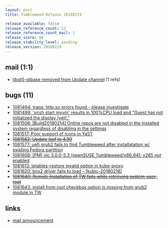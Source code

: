 ```yaml
---
layout: post
title: Tumbleweed Release 20180219

release_available: false
release_reference_count: 12
release_reference_count_mail: 1
release_score: 89
release_stability_level: pending
release_version: 20180219
---
```


## mail (1:1)

- [libqt5-qtbase removed from Update channel](https://lists.opensuse.org/opensuse-factory/2018-02/msg00913.html) (1 refs)

## bugs (11)

<!--more-->

- [1081494: traps: http.so errors found - please investigate](https://bugzilla.opensuse.org/show_bug.cgi?id=1081494)
- [1081499: 'virsh start myvm' results in 100%CPU load and "Guest has not initialized the display (yet)."](https://bugzilla.opensuse.org/show_bug.cgi?id=1081499)
- [1081508: [Build20180214] Online repos are not disabled in the installed system regardless of disabling in the settings](https://bugzilla.opensuse.org/show_bug.cgi?id=1081508)
- [1081517: Poor support of icons in YaST](https://bugzilla.opensuse.org/show_bug.cgi?id=1081517)
- ~~[1081562: Update lsof to 4.90](https://bugzilla.opensuse.org/show_bug.cgi?id=1081562)~~
- [1081577: uefi grub2 fails to find Tumbleweed after installatation w/ existing Fedora partition](https://bugzilla.opensuse.org/show_bug.cgi?id=1081577)
- [1081608: [PM] vlc 3.0.0-5.3 (openSUSE Tumbleweed/x86_64): x265 not enabled](https://bugzilla.opensuse.org/show_bug.cgi?id=1081608)
- [1081613: iptables-restore invalid option in kube-proxy](https://bugzilla.opensuse.org/show_bug.cgi?id=1081613)
- [1081620: bnx2 driver fails to load - [kubic-20180218]](https://bugzilla.opensuse.org/show_bug.cgi?id=1081620)
- ~~[1081640: Remote Installation of TW fails while retrieving system-user-root](https://bugzilla.opensuse.org/show_bug.cgi?id=1081640)~~
- [1081643: install from root checkbox option is missing from grub2 module in TW](https://bugzilla.opensuse.org/show_bug.cgi?id=1081643)



## links

- [mail announcement](https://lists.opensuse.org/opensuse-factory/2018-02/msg00909.html)
